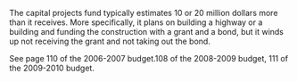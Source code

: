 The capital projects fund typically estimates 10 or 20 million dollars more
than it receives. More specifically, it plans on building a highway or a
building and funding the construction with a grant and a bond, but it winds
up not receiving the grant and not taking out the bond.

See page 110 of the 2006-2007 budget.108 of the 2008-2009 budget, 111 of the
2009-2010 budget.
